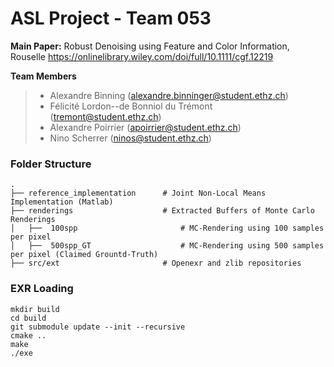 # ASL Project - Team 053

**Main Paper:** Robust Denoising using Feature and Color Information, Rouselle 
https://onlinelibrary.wiley.com/doi/full/10.1111/cgf.12219


 **Team Members**
> - Alexandre Binning (alexandre.binninger@student.ethz.ch)
>  - Félicité Lordon--de Bonniol du Trémont (tremont@student.ethz.ch)
> - Alexandre Poirrier (apoirrier@student.ethz.ch)
> - Nino Scherrer (ninos@student.ethz.ch)
> 



### Folder Structure

    .
    ├── reference_implementation      # Joint Non-Local Means Implementation (Matlab)
    ├── renderings                    # Extracted Buffers of Monte Carlo Renderings
    │   ├──  100spp                       # MC-Rendering using 100 samples per pixel
    │   ├──  500spp_GT                    # MC-Rendering using 500 samples per pixel (Claimed Grountd-Truth)
    ├── src/ext                       # Openexr and zlib repositories


### EXR Loading

    mkdir build
    cd build
    git submodule update --init --recursive
    cmake ..
    make
    ./exe